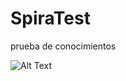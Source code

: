 # SpiraTest

prueba de conocimientos

![Alt Text](https://github.com/Qleoz12/Spiratest/blob/master/spiratest.gif)
